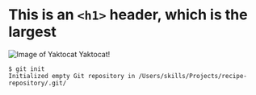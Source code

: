 # This is an `<h1>` header, which is the largest
![Image of Yaktocat](https://octodex.github.com/images/yaktocat.png)
Yaktocat!
```
$ git init
Initialized empty Git repository in /Users/skills/Projects/recipe-repository/.git/
```
